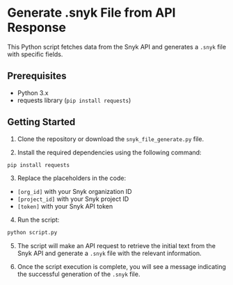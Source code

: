 # Generate .snyk File from API Response

This Python script fetches data from the Snyk API and generates a `.snyk` file with specific fields.

## Prerequisites

- Python 3.x
- requests library (`pip install requests`)

## Getting Started

1. Clone the repository or download the `snyk_file_generate.py` file.

2. Install the required dependencies using the following command:
```python
pip install requests
```

3. Replace the placeholders in the code:
- `[org_id]` with your Snyk organization ID
- `[project_id]` with your Snyk project ID
- `[token]` with your Snyk API token

4. Run the script:
```python
python script.py
```

5. The script will make an API request to retrieve the initial text from the Snyk API and generate a `.snyk` file with the relevant information.

6. Once the script execution is complete, you will see a message indicating the successful generation of the `.snyk` file.